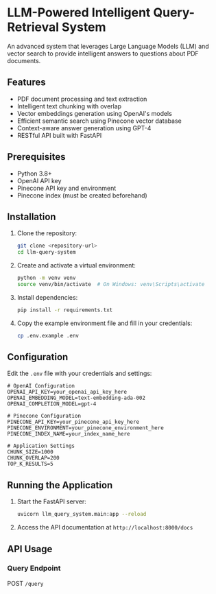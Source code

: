 # LLM-Powered Intelligent Query-Retrieval System

An advanced system that leverages Large Language Models (LLM) and vector search to provide intelligent answers to questions about PDF documents.

## Features

- PDF document processing and text extraction
- Intelligent text chunking with overlap
- Vector embeddings generation using OpenAI's models
- Efficient semantic search using Pinecone vector database
- Context-aware answer generation using GPT-4
- RESTful API built with FastAPI

## Prerequisites

- Python 3.8+
- OpenAI API key
- Pinecone API key and environment
- Pinecone index (must be created beforehand)

## Installation

1. Clone the repository:
   ```bash
   git clone <repository-url>
   cd llm-query-system
   ```

2. Create and activate a virtual environment:
   ```bash
   python -m venv venv
   source venv/bin/activate  # On Windows: venv\Scripts\activate
   ```

3. Install dependencies:
   ```bash
   pip install -r requirements.txt
   ```

4. Copy the example environment file and fill in your credentials:
   ```bash
   cp .env.example .env
   ```

## Configuration

Edit the `.env` file with your credentials and settings:

```env
# OpenAI Configuration
OPENAI_API_KEY=your_openai_api_key_here
OPENAI_EMBEDDING_MODEL=text-embedding-ada-002
OPENAI_COMPLETION_MODEL=gpt-4

# Pinecone Configuration
PINECONE_API_KEY=your_pinecone_api_key_here
PINECONE_ENVIRONMENT=your_pinecone_environment_here
PINECONE_INDEX_NAME=your_index_name_here

# Application Settings
CHUNK_SIZE=1000
CHUNK_OVERLAP=200
TOP_K_RESULTS=5
```

## Running the Application

1. Start the FastAPI server:
   ```bash
   uvicorn llm_query_system.main:app --reload
   ```

2. Access the API documentation at `http://localhost:8000/docs`

## API Usage

### Query Endpoint

POST `/query`

